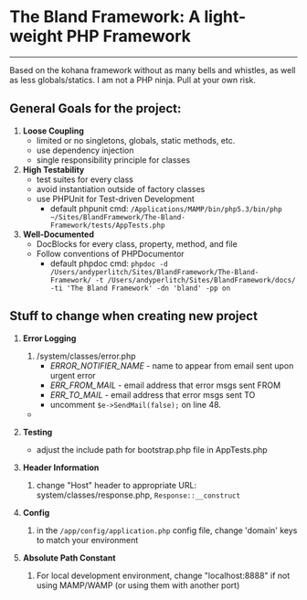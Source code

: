 # The Bland Framework: A light-weight PHP Framework
* * *

Based on the kohana framework without as many bells and whistles, as well as less globals/statics. I am not a PHP ninja. Pull at your own risk.

## General Goals for the project:
1. **Loose Coupling**
	* limited or no singletons, globals, static methods, etc.
	* use dependency injection
	* single responsibility principle for classes
2. **High Testability**
	* test suites for every class
	* avoid instantiation outside of factory classes
	* use PHPUnit for Test-driven Development
		* default phpunit cmd: `/Applications/MAMP/bin/php5.3/bin/php ~/Sites/BlandFramework/The-Bland-Framework/tests/AppTests.php`
3. **Well-Documented**
	* DocBlocks for every class, property, method, and file
	* Follow conventions of PHPDocumentor
		* default phpdoc cmd: `phpdoc -d /Users/andyperlitch/Sites/BlandFramework/The-Bland-Framework/ -t /Users/andyperlitch/Sites/BlandFramework/docs/ -ti 'The Bland Framework' -dn 'bland' -pp on`
	
## Stuff to change when creating new project
1. **Error Logging**
	1. /system/classes/error.php
		* *ERROR_NOTIFIER_NAME* - name to appear from email sent upon urgent error
		* *ERR_FROM_MAIL* - email address that error msgs sent FROM
		* *ERR_TO_MAIL* - email address that error msgs sent TO
		* uncomment `$e->SendMail(false);` on line 48.
	* 
2. **Testing**
	* adjust the include path for bootstrap.php file in AppTests.php
	
3. **Header Information**
	1. change "Host" header to appropriate URL: system/classes/response.php, `Response::__construct`
	
4. **Config**
	1. in the `/app/config/application.php` config file, change 'domain' keys to match your environment
	
5. **Absolute Path Constant**
	1. For local development environment, change "localhost:8888" if not using MAMP/WAMP (or using them with another port)